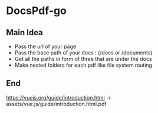 # DocsPdf-go 
<!-- Idea -->
## Main Idea
- Pass the url of your page
- Pass the base path of your docs : (/docs or /documents)
- Get all the paths in form of three that are under the docs
- Make nested folders for each pdf like file system routing

## End 
https://vuejs.org/guide/introduction.html -> assets/vue.js/guide/introduction.html.pdf